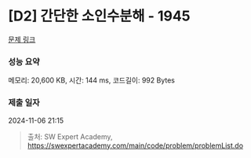 # [D2] 간단한 소인수분해 - 1945 

[문제 링크](https://swexpertacademy.com/main/code/problem/problemDetail.do?contestProbId=AV5Pl0Q6ANQDFAUq) 

### 성능 요약

메모리: 20,600 KB, 시간: 144 ms, 코드길이: 992 Bytes

### 제출 일자

2024-11-06 21:15



> 출처: SW Expert Academy, https://swexpertacademy.com/main/code/problem/problemList.do